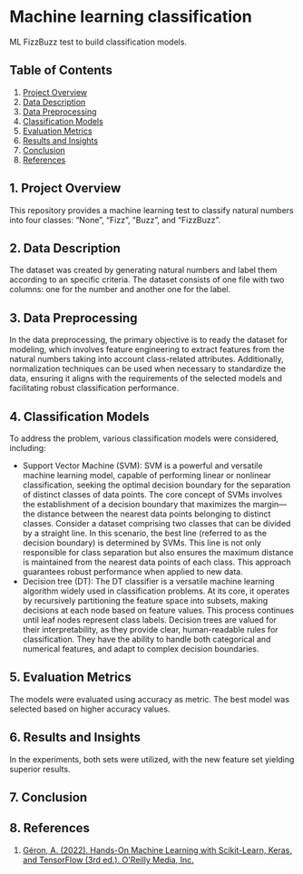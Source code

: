 # Machine learning classification
ML FizzBuzz test to build classification models.

## Table of Contents
1. [Project Overview](#project-overview)
2. [Data Description](#data-description)
3. [Data Preprocessing](#data-preprocessing)
3. [Classification Models](#classification-models)
4. [Evaluation Metrics](#evaluation-metrics)
5. [Results and Insights](#results-and-insights)
6. [Conclusion](#conclusion)
7. [References](#references)

## 1. Project Overview <a name="project-overview"></a>
This repository provides a machine learning test to classify natural numbers into four classes: “None”, “Fizz”, “Buzz”, and “FizzBuzz”.


## 2. Data Description <a name="data-description"></a>
The dataset was created by generating natural numbers and label them according to an specific criteria. The dataset consists of one file with two columns: one for the number and another one for the label.


## 3. Data Preprocessing <a name="data-preprocessing"></a>
In the data preprocessing, the primary objective is to ready the dataset for modeling, which involves feature engineering to extract features from the natural numbers taking into account class-related attributes. Additionally, normalization techniques can be used when necessary to standardize the data, ensuring it aligns with the requirements of the selected models and facilitating robust classification performance.


## 4. Classification Models <a name="classification-models"></a>
To address the problem, various classification models were considered, including:
- Support Vector Machine (SVM): SVM is a powerful and versatile machine learning model, capable of performing linear or nonlinear classification, seeking the optimal decision boundary for the separation of distinct classes of data points. The core concept of SVMs involves the establishment of a decision boundary that maximizes the margin—the distance between the nearest data points belonging to distinct classes. Consider a dataset comprising two classes that can be divided by a straight line. In this scenario, the best line (referred to as the decision boundary) is determined by SVMs. This line is not only responsible for class separation but also ensures the maximum distance is maintained from the nearest data points of each class. This approach guarantees robust performance when applied to new data.
- Decision tree (DT): The DT classifier is a versatile machine learning algorithm widely used in classification problems. At its core, it operates by recursively partitioning the feature space into subsets, making decisions at each node based on feature values. This process continues until leaf nodes represent class labels. Decision trees are valued for their interpretability, as they provide clear, human-readable rules for classification. They have the ability to handle both categorical and numerical features, and adapt to complex decision boundaries.


## 5. Evaluation Metrics <a name="evaluation-metrics"></a>
The models were evaluated using accuracy as metric. The best model was selected based on higher accuracy values.


## 6. Results and Insights <a name="results-and-insights"></a>
In the experiments, both sets were utilized, with the new feature set yielding superior results.

## 7. Conclusion <a name="conclusion"></a>


## 8. References <a name="references"></a>
1. [Géron, A. (2022). Hands-On Machine Learning with Scikit-Learn, Keras, and TensorFlow (3rd ed.). O'Reilly Media, Inc.](https://www.oreilly.com/library/view/hands-on-machine-learning/9781098125967/)

